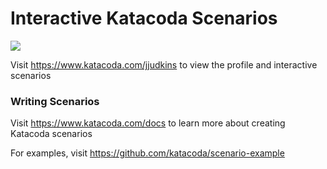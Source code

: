 # Interactive Katacoda Scenarios

[![](http://shields.katacoda.com/katacoda/jjudkins/count.svg)](https://www.katacoda.com/jjudkins "Get your profile on Katacoda.com")

Visit https://www.katacoda.com/jjudkins to view the profile and interactive scenarios

### Writing Scenarios
Visit https://www.katacoda.com/docs to learn more about creating Katacoda scenarios

For examples, visit https://github.com/katacoda/scenario-example

